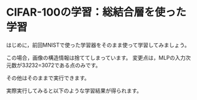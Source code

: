 # CIFAR-100の学習：総結合層を使った学習

はじめに，前回MNISTで使った学習器をそのまま使って学習してみましょう。

この場合，画像の構造情報は捨ててしまっています。
変更点は，MLPの入力次元数が3*32*32=3072である点のみです。

その他はそのままで実行できます。

実際実行してみると以下のような学習結果が得られます。
